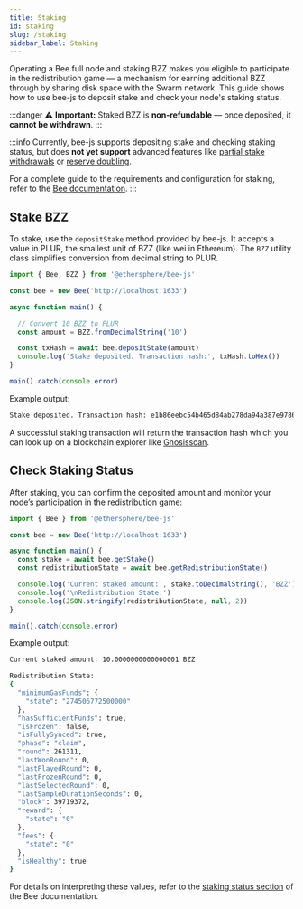 ```yaml
---
title: Staking
id: staking
slug: /staking
sidebar_label: Staking
---
```



Operating a Bee full node and staking BZZ makes you eligible to participate in the redistribution game — a mechanism for earning additional BZZ through by sharing disk space with the Swarm network. This guide shows how to use bee-js to deposit stake and check your node's staking status.


:::danger
⚠️ **Important:** Staked BZZ is **non-refundable** — once deposited, it **cannot be withdrawn**.
:::


:::info
Currently, bee-js supports depositing stake and checking staking status, but does **not yet support** advanced features like [partial stake withdrawals](https://docs.ethswarm.org/docs/bee/working-with-bee/staking#partial-stake-withdrawals) or [reserve doubling](https://docs.ethswarm.org/docs/bee/working-with-bee/staking#reserve-doubling).


For a complete guide to the requirements and configuration for staking, refer to the [Bee documentation](https://docs.ethswarm.org/docs/bee/working-with-bee/staking).
:::





## Stake BZZ

To stake, use the `depositStake` method provided by bee-js. It accepts a value in PLUR, the smallest unit of BZZ (like wei in Ethereum). The `BZZ` utility class simplifies conversion from decimal string to PLUR.

```js
import { Bee, BZZ } from '@ethersphere/bee-js'

const bee = new Bee('http://localhost:1633')

async function main() {

  // Convert 10 BZZ to PLUR
  const amount = BZZ.fromDecimalString('10')

  const txHash = await bee.depositStake(amount)
  console.log('Stake deposited. Transaction hash:', txHash.toHex())
}

main().catch(console.error)
```

Example output:

```bash
Stake deposited. Transaction hash: e1b86eebc54b465d84ab278da94a387e9786076557ab8f3fe04ba1b52dc065c8
```
A successful staking transaction will return the transaction hash which you can look up on a blockchain explorer like [Gnosisscan](https://gnosisscan.io/tx/0xe1b86eebc54b465d84ab278da94a387e9786076557ab8f3fe04ba1b52dc065c8). 

## Check Staking Status

After staking, you can confirm the deposited amount and monitor your node’s participation in the redistribution game:

```js
import { Bee } from '@ethersphere/bee-js'

const bee = new Bee('http://localhost:1633')

async function main() {
  const stake = await bee.getStake()
  const redistributionState = await bee.getRedistributionState()

  console.log('Current staked amount:', stake.toDecimalString(), 'BZZ')
  console.log('\nRedistribution State:')
  console.log(JSON.stringify(redistributionState, null, 2))
}

main().catch(console.error)
```

Example output:

```bash
Current staked amount: 10.0000000000000001 BZZ

Redistribution State:
{
  "minimumGasFunds": {
    "state": "274506772500000"
  },
  "hasSufficientFunds": true,
  "isFrozen": false,
  "isFullySynced": true,
  "phase": "claim",
  "round": 261311,
  "lastWonRound": 0,
  "lastPlayedRound": 0,
  "lastFrozenRound": 0,
  "lastSelectedRound": 0,
  "lastSampleDurationSeconds": 0,
  "block": 39719372,
  "reward": {
    "state": "0"
  },
  "fees": {
    "state": "0"
  },
  "isHealthy": true
} 
```

For details on interpreting these values, refer to the [staking status section](https://docs.ethswarm.org/docs/bee/working-with-bee/staking#check-status) of the Bee documentation.